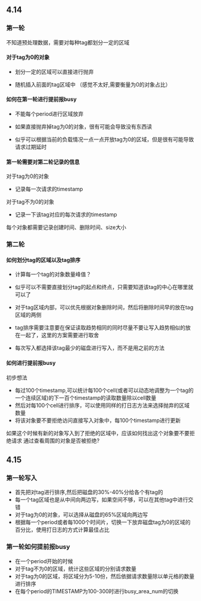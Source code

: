 ## 4.14

### 第一轮

不知道预处理数据，需要对每种tag都划分一定的区域

#### 对于tag为0的对象
* 划分一定的区域可以直接进行抛弃

* 随机插入前面的tag区域中 （感觉不太好,需要衡量为0的对象占比）

#### 如何在第一轮进行提前报busy
* 不能每个period进行区域放弃

* 如果直接抛弃掉tag为0的对象，很有可能会导致没有东西读

* 似乎可以根据当前的负载情况一点一点开放tag为0的区域，但是很有可能导致请求过期延时

#### 第一轮需要对第二轮记录的信息

对于tag为0的对象
* 记录每一次请求的timestamp

对于tag不为0的对象
* 记录一下该tag对应的每次请求的timestamp

每个对象都需要记录创建时间、删除时间、size大小

### 第二轮

#### 如何划分tag的区域以及tag排序
* 计算每一个tag的对象数量峰值？

* 似乎可以不需要直接划分tag的起点和终点，只需要知道该tag的中心在哪里就可以了

* 对于tag区域内部，可以优先根据对象删除时间，然后将删除时间早的放在tag区域的两侧

* tag排序需要注意要在保证读取趋势相同的同时尽量不要让写入趋势相似的放在一起了，这里的方案需要进行取舍

* 每次写入都选择该tag最少的磁盘进行写入，而不是用之前的方法

#### 如何进行提前报busy

初步想法

* 每过100个timestamp,可以统计每100个cell(或者可以动态地调整为一个tag的一个连续区域)的下一百个timestamp的读取数量除以cell数量
* 然后对每100个cell进行排序，可以使用同样的打日志方法来选择抛弃的区域数量
* 将该对象要不要拒绝访问直接写入对象中，每100个timestamp进行更新

如果这个时候有新的对象写入到了拒绝的区域中，应该如何找出这个对象要不要拒绝请求
通过查看周围的对象是否被拒绝?


## 4.15

### 第一轮写入
* 首先把对tag进行排序,然后把磁盘的30%-40%分给各个有tag的
* 每一个tag区域也是从中间向两边写，如果空间不够，可以在其他tag中进行交错
* 对于tag为0的对象，可以选择从磁盘的65%区域向两边写
* 根据每一个period或者每1000个时间片，切换一下放弃磁盘tag为0的区域的百分比，使用打日志的方式计算最佳占比

### 第一轮如何提前报busy
* 在一个period开始的时候
* 对于tag不为0的区域，统计这些区域的分别请求数量
* 对于tag为0的区域，将区域分为5-10份，然后依据请求数量除以单元格的数量进行排序
* 在每个period的TIMESTAMP为100-300时进行busy_area_num的切换